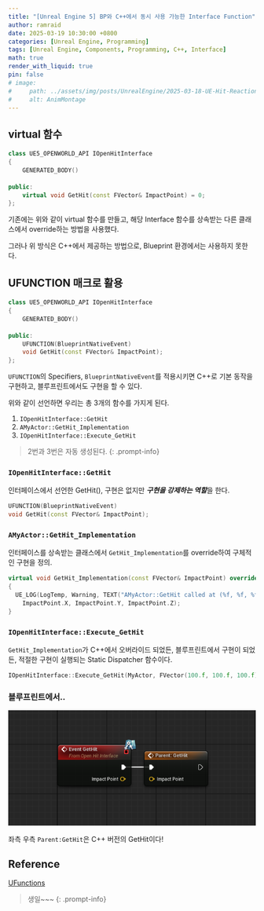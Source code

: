 ```yaml
---
title: "[Unreal Engine 5] BP와 C++에서 동시 사용 가능한 Interface Function"
author: ramraid
date: 2025-03-19 10:30:00 +0800
categories: [Unreal Engine, Programming]
tags: [Unreal Engine, Components, Programming, C++, Interface]
math: true
render_with_liquid: true
pin: false
# image:
#     path: ../assets/img/posts/UnrealEngine/2025-03-18-UE-Hit-Reaction-01.png
#     alt: AnimMontage
---
```


## virtual 함수

```cpp
class UE5_OPENWORLD_API IOpenHitInterface
{
	GENERATED_BODY()

public:
	virtual void GetHit(const FVector& ImpactPoint) = 0;
};
```

기존에는 위와 같이 virtual 함수를 만들고, 해당 Interface 함수를 상속받는 다른 클래스에서 override하는 방법을 사용했다.

그러나 위 방식은 C++에서 제공하는 방법으로, Blueprint 환경에서는 사용하지 못한다.

## UFUNCTION 매크로 활용

```cpp
class UE5_OPENWORLD_API IOpenHitInterface
{
	GENERATED_BODY()

public:
	UFUNCTION(BlueprintNativeEvent)
	void GetHit(const FVector& ImpactPoint);
};
```
`UFUNCTION`의 Specifiers, `BlueprintNativeEvent`를 적용시키면 C++로 기본 동작을 구현하고, 블루프린트에서도 구현을 할 수 있다.

위와 같이 선언하면 우리는 총 3개의 함수를 가지게 된다.

1. `IOpenHitInterface::GetHit`
2. `AMyActor::GetHit_Implementation`
3. `IOpenHitInterface::Execute_GetHit`

> 2번과 3번은 자동 생성된다.
{: .prompt-info}

### `IOpenHitInterface::GetHit`

인터페이스에서 선언한 GetHit(), 구현은 없지만 ***구현을 강제하는 역할***을 한다.

```cpp
UFUNCTION(BlueprintNativeEvent)
void GetHit(const FVector& ImpactPoint);
```

### `AMyActor::GetHit_Implementation`

인터페이스를 상속받는 클래스에서 `GetHit_Implementation`를 override하여 구체적인 구현을 정의.

```cpp
virtual void GetHit_Implementation(const FVector& ImpactPoint) override
{
  UE_LOG(LogTemp, Warning, TEXT("AMyActor::GetHit called at (%f, %f, %f)"), 
    ImpactPoint.X, ImpactPoint.Y, ImpactPoint.Z);
}
```

### `IOpenHitInterface::Execute_GetHit`

`GetHit_Implementation`가 C++에서 오버라이드 되었든, 블루프린트에서 구현이 되었든, 적절한 구현이 실행되는 Static Dispatcher 함수이다.

```cpp
IOpenHitInterface::Execute_GetHit(MyActor, FVector(100.f, 100.f, 100.f));
```

### 블루프린트에서..

![GetHit in Blueprint](../assets/img/posts/UnrealEngine/2025-03-19-UE-BlueprintNativeEvent-01.png)

좌측 우측 `Parent:GetHit`은 C++ 버전의 GetHit이다!

## Reference

[UFunctions](https://dev.epicgames.com/documentation/ko-kr/unreal-engine/ufunctions-in-unreal-engine)

> 생일~~~
{: .prompt-info}
